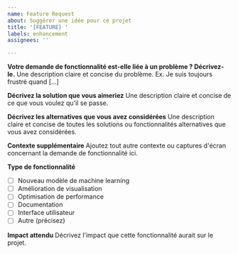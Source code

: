 ```yaml
---
name: Feature Request
about: Suggérer une idée pour ce projet
title: '[FEATURE] '
labels: enhancement
assignees: ''

---
```


**Votre demande de fonctionnalité est-elle liée à un problème ? Décrivez-le.**
Une description claire et concise du problème. Ex. Je suis toujours frustré quand [...]

**Décrivez la solution que vous aimeriez**
Une description claire et concise de ce que vous voulez qu'il se passe.

**Décrivez les alternatives que vous avez considérées**
Une description claire et concise de toutes les solutions ou fonctionnalités alternatives que vous avez considérées.

**Contexte supplémentaire**
Ajoutez tout autre contexte ou captures d'écran concernant la demande de fonctionnalité ici.

**Type de fonctionnalité**
- [ ] Nouveau modèle de machine learning
- [ ] Amélioration de visualisation
- [ ] Optimisation de performance
- [ ] Documentation
- [ ] Interface utilisateur
- [ ] Autre (précisez)

**Impact attendu**
Décrivez l'impact que cette fonctionnalité aurait sur le projet.
